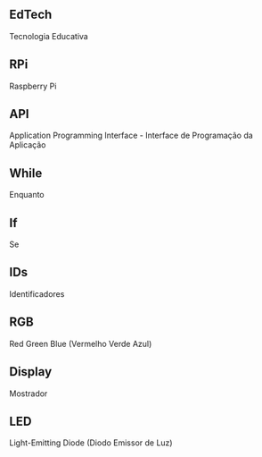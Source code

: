 ## EdTech
Tecnologia Educativa

## RPi
Raspberry Pi

## API
Application Programming Interface - Interface de Programação da Aplicação

## While
Enquanto

## If
Se

## IDs
Identificadores

## RGB
Red Green Blue (Vermelho Verde Azul)

## Display
Mostrador

## LED
Light-Emitting Diode (Diodo Emissor de Luz)

